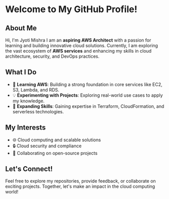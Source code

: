 # Welcome to My GitHub Profile!

## About Me

Hi, I'm Jyoti Mishra 
I am an **aspiring AWS Architect** with a passion for learning and building innovative cloud solutions. Currently, I am exploring the vast ecosystem of **AWS services** and enhancing my skills in cloud architecture, security, and DevOps practices.  

## What I Do
- 📖 **Learning AWS**: Building a strong foundation in core services like EC2, S3, Lambda, and RDS.  
- 💡 **Experimenting with Projects**: Exploring real-world use cases to apply my knowledge.  
- 🚀 **Expanding Skills**: Gaining expertise in Terraform, CloudFormation, and serverless technologies.  

## My Interests
- 🌐 Cloud computing and scalable solutions  
- 🔒 Cloud security and compliance  
- 🤝 Collaborating on open-source projects  

## Let's Connect!
Feel free to explore my repositories, provide feedback, or collaborate on exciting projects. Together, let's make an impact in the cloud computing world!  
